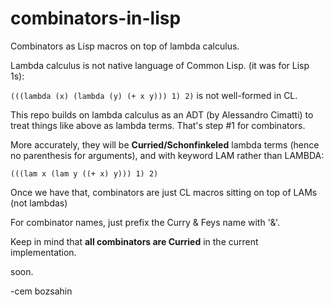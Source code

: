 # combinators-in-lisp
Combinators as Lisp macros on top of lambda calculus.

Lambda calculus is not native language of Common Lisp. (it was for Lisp 1s):

<code>(((lambda (x) (lambda (y) (+ x y))) 1) 2)</code> is not well-formed in CL.

This repo builds on lambda calculus as an ADT (by Alessandro Cimatti) to treat things like above as lambda terms.
That's step #1 for combinators.

More accurately, they will be <b>Curried/Schonfinkeled</b> lambda terms (hence no parenthesis for arguments), and with keyword LAM rather than LAMBDA:

<code>(((lam x (lam y ((+ x) y))) 1) 2)</code>

Once we have that, combinators are just CL macros sitting on top of LAMs (not lambdas)

For combinator names, just prefix the Curry & Feys name with '&'.

Keep in mind that <b>all combinators are Curried</b> in the current implementation.

soon.

-cem bozsahin
